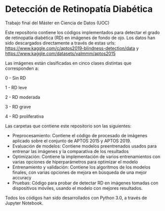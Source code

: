 # Detección de Retinopatía Diabética
Trabajo final del Máster en Ciencia de Datos (UOC)

Este repositorio contiene los códigos implementados para detectar el grado de retinopatía diabética (RD) en imágenes de fondo de ojo. Los datos han sido descargados directamente a través de estas urls: https://www.kaggle.com/c/aptos2019-blindness-detection/data y https://www.kaggle.com/datasets/valmmm/aptos2015

Las imágenes están clasificadas en cinco clases distintas que corresponden a: 

0 - Sin RD

1 - RD leve

2 - RD moderada

3 - RD grave

4 - RD proliferativa

Las carpetas que contiene este repositorio son las siguientes:

- Preprocesamiento: Contiene el código de procesado de imágenes aplicado sobre el conjunto de APTOS 2015 y APTOS 2019. 
- Evaluación de modelos: Contiene modelos preentrenados usados para entrenar las imágenes y la comparativa de los resultados
- Optimización: Contiene la implementación de varios entrenamientos con varias opciones de hiperparámetros para optimizar el modelo 
- Entrenamiento y validación: Contiene los algoritmos de los modelos finales, con varias opciones de mejora en búsqueda de una mejor accuracy
- Pruebas: Código para probar de detectar RD en imágenes tomadas con dispositivos móviles, usando el modelo con mejores resultados.

Todos los códigos han sido desarrollados con Python 3.0, a través de Jupyter Notebook. 
